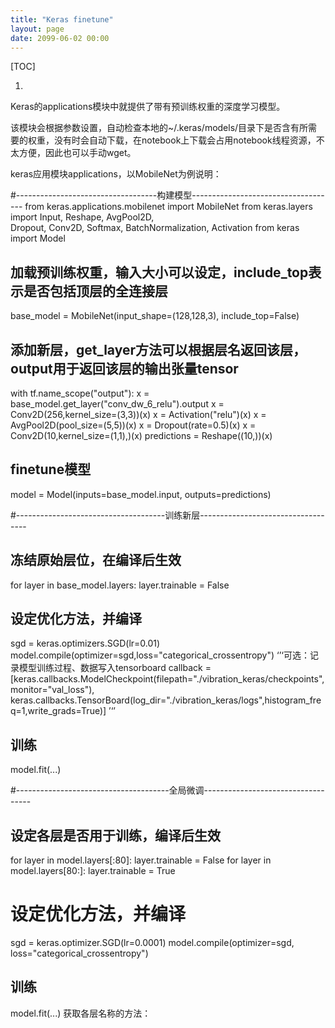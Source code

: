 ```yaml
---
title: "Keras finetune"
layout: page
date: 2099-06-02 00:00
---
```


[TOC]



1. 
Keras的applications模块中就提供了带有预训练权重的深度学习模型。

该模块会根据参数设置，自动检查本地的~/.keras/models/目录下是否含有所需要的权重，没有时会自动下载，在notebook上下载会占用notebook线程资源，不太方便，因此也可以手动wget。

keras应用模块applications，以MobileNet为例说明：

#-----------------------------------构建模型------------------------------------
from keras.applications.mobilenet import MobileNet
from keras.layers import Input, Reshape, AvgPool2D,\
        Dropout, Conv2D, Softmax, BatchNormalization, Activation
from keras import Model

## 加载预训练权重，输入大小可以设定，include_top表示是否包括顶层的全连接层
base_model = MobileNet(input_shape=(128,128,3), include_top=False)

## 添加新层，get_layer方法可以根据层名返回该层，output用于返回该层的输出张量tensor
with tf.name_scope("output"):
    x = base_model.get_layer("conv_dw_6_relu").output
    x = Conv2D(256,kernel_size=(3,3))(x)
    x = Activation("relu")(x)
    x = AvgPool2D(pool_size=(5,5))(x)
    x = Dropout(rate=0.5)(x)
    x = Conv2D(10,kernel_size=(1,1),)(x)
    predictions = Reshape((10,))(x)

## finetune模型
model = Model(inputs=base_model.input, outputs=predictions)

#-------------------------------------训练新层-----------------------------------
## 冻结原始层位，在编译后生效
for layer in base_model.layers:
    layer.trainable = False

## 设定优化方法，并编译
sgd = keras.optimizers.SGD(lr=0.01)
model.compile(optimizer=sgd,loss="categorical_crossentropy")
‘’‘可选：记录模型训练过程、数据写入tensorboard
callback = [keras.callbacks.ModelCheckpoint(filepath="./vibration_keras/checkpoints",monitor="val_loss"),
           keras.callbacks.TensorBoard(log_dir="./vibration_keras/logs",histogram_freq=1,write_grads=True)]
’‘’

## 训练
model.fit(...)

#--------------------------------------全局微调-----------------------------------
## 设定各层是否用于训练，编译后生效
for layer in model.layers[:80]:
    layer.trainable = False
for layer in model.layers[80:]:
    layer.trainable = True

# 设定优化方法，并编译
sgd = keras.optimizer.SGD(lr=0.0001)
model.compile(optimizer=sgd, loss="categorical_crossentropy")

## 训练
model.fit(...)
获取各层名称的方法：